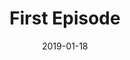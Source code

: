 ---
title:  "First Episode"
layout: null
date:   2019-01-18
categories: podcast
tags:
- tagone
- tagtwo
- tagthree
permalink: /1/
podcast_link: http://traffic.libsyn.com/podcast/filename.mp3
podcast_file_size: 13.7 MB
podcast_duration: "14:02"
podcast_length: 13654375
podcast_guid: ?p=866
---